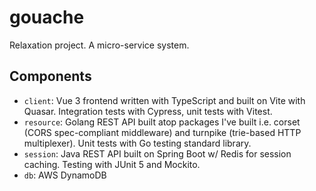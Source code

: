# gouache

Relaxation project. A micro-service system.

## Components

- `client`: Vue 3 frontend written with TypeScript and built on Vite with Quasar. Integration tests with Cypress, unit tests with Vitest.
- `resource`: Golang REST API built atop packages I've built i.e. corset (CORS spec-compliant middleware) and turnpike (trie-based HTTP multiplexer). Unit tests with Go testing standard library.
- `session`: Java REST API built on Spring Boot w/ Redis for session caching. Testing with JUnit 5 and Mockito.
- `db`: AWS DynamoDB
